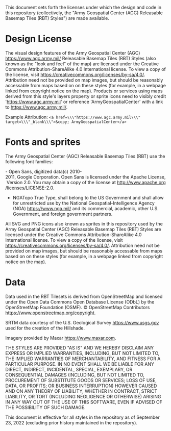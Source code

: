 This document sets forth the licenses under which the design and code in this repository (collectively, the "Army Geospatial Center (AGC) Releasable Basemap Tiles (RBT) Styles") are made available.


# Design License 

The visual design features of the Army Geospatial Center (AGC) https://www.agc.army.mil/ Releasable Basemap Tiles (RBT) Styles (also known as the "look and feel" of the map) are licensed under the Creative Commons Attribution-ShareAlike 4.0 International license. To view a copy of the license, visit https://creativecommons.org/licenses/by-sa/4.0/. Attribution need not be provided on map images, but should be reasonably accessable from maps based on on these styles (for example, in a webpage linked from copyright notice on the map). Products or services using maps derived from this style's layers property or sprite icons need to visibly credit 'https://www.agc.army.mil' or reference 'ArmyGeospatialCenter' with a link to https://www.agc.army.mil/.

Example Attribution: `<a href=\\\"https://www.agc.army.mil\\\" target=\\\"_blank\\\">&copy; ArmyGeospatialCenter</a>`


# Fonts and sprites

The Army Geospatial Center (AGC) Releasable Basemap Tiles (RBT) use the following font families:

- Open Sans, digitized data(c) 2010-2011, Google Corporation. Open Sans is licensed under the Apache License, Version 2.0. You may obtain a copy of the license at http://www.apache.org/licenses/LICENSE-2.0.

- NGATopo True Type,  shall belong to the US Government and shall allow for unrestricted use by the National Geospatial-Intelligence Agency (NGA) https://www.nga.mil/ and its commercial, academic, other U.S. Government, and foreign government partners.

All SVG and PNG icons also known as sprites in this repository used by the Army Geospatial Center (AGC) Releasable Basemap Tiles (RBT) Styles are licensed under the Creative Commons Attribution-ShareAlike 4.0 International license. To view a copy of the license, visit https://creativecommons.org/licenses/by-sa/4.0/. Attribution need not be provided on map images, but should be reasonably accessable from maps based on on these styles (for example, in a webpage linked from copyright notice on the map).


# Data

Data used in the RBT Tilesets is derived from OpenStreetMap and licensed under the Open Data Commons Open Database License (ODbL) by the OpenStreetMap Foundation (OSMF). © OpenStreetMap Contributors https://www.openstreetmap.org/copyright.

SRTM data courtesy of the U.S. Geological Survey https://www.usgs.gov used for the creation of the Hillshade.

Imagery provided by Maxar https://www.maxar.com.


THE STYLES ARE PROVIDED "AS IS" AND WE HEREBY DISCLAIM ANY EXPRESS OR IMPLIED WARRANTIES, INCLUDING, BUT NOT LIMITED TO, THE IMPLIED WARRANTIES OF MERCHANTABILITY, AND FITNESS FOR A PARTICULAR PURPOSE. IN NO EVENT SHALL WE BE LIABLE FOR ANY DIRECT, INDIRECT, INCIDENTAL, SPECIAL, EXEMPLARY, OR CONSEQUENTIAL DAMAGES (INCLUDING, BUT NOT LIMITED TO, PROCUREMENT OF SUBSTITUTE GOODS OR SERVICES; LOSS OF USE, DATA, OR PROFITS; OR BUSINESS INTERRUPTION) HOWEVER CAUSED AND ON ANY THEORY OF LIABILITY, WHETHER IN CONTRACT, STRICT LIABILITY, OR TORT (INCLUDING NEGLIGENCE OR OTHERWISE) ARISING IN ANY WAY OUT OF THE USE OF THIS SOFTWARE, EVEN IF ADVISED OF THE POSSIBILITY OF SUCH DAMAGE.

This document is effective for all styles in the repository as of September 23, 2022 (excluding prior history maintained in the repository).
